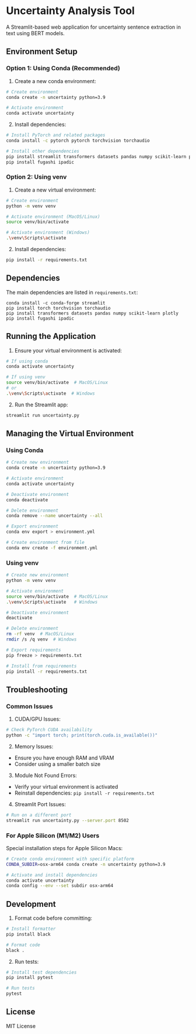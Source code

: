 # Uncertainty Analysis Tool

A Streamlit-based web application for uncertainty sentence extraction in text using BERT models.

## Environment Setup

### Option 1: Using Conda (Recommended)

1. Create a new conda environment:
```bash
# Create environment
conda create -n uncertainty python=3.9

# Activate environment
conda activate uncertainty
```

2. Install dependencies:
```bash
# Install PyTorch and related packages
conda install -c pytorch pytorch torchvision torchaudio

# Install other dependencies
pip install streamlit transformers datasets pandas numpy scikit-learn plotly
pip install fugashi ipadic
```

### Option 2: Using venv

1. Create a new virtual environment:
```bash
# Create environment
python -m venv venv

# Activate environment (MacOS/Linux)
source venv/bin/activate

# Activate environment (Windows)
.\venv\Scripts\activate
```

2. Install dependencies:
```bash
pip install -r requirements.txt
```

## Dependencies

The main dependencies are listed in `requirements.txt`:
```
conda install -c conda-forge streamlit
pip install torch torchvision torchaudio
pip install transformers datasets pandas numpy scikit-learn plotly
pip install fugashi ipadic
```

## Running the Application

1. Ensure your virtual environment is activated:
```bash
# If using conda
conda activate uncertainty

# If using venv
source venv/bin/activate  # MacOS/Linux
# or
.\venv\Scripts\activate  # Windows
```

2. Run the Streamlit app:
```bash
streamlit run uncertainty.py
```

## Managing the Virtual Environment

### Using Conda

```bash
# Create new environment
conda create -n uncertainty python=3.9

# Activate environment
conda activate uncertainty

# Deactivate environment
conda deactivate

# Delete environment
conda remove --name uncertainty --all

# Export environment
conda env export > environment.yml

# Create environment from file
conda env create -f environment.yml
```

### Using venv

```bash
# Create new environment
python -m venv venv

# Activate environment
source venv/bin/activate  # MacOS/Linux
.\venv\Scripts\activate   # Windows

# Deactivate environment
deactivate

# Delete environment
rm -rf venv  # MacOS/Linux
rmdir /s /q venv  # Windows

# Export requirements
pip freeze > requirements.txt

# Install from requirements
pip install -r requirements.txt
```

## Troubleshooting

### Common Issues

1. CUDA/GPU Issues:
```bash
# Check PyTorch CUDA availability
python -c "import torch; print(torch.cuda.is_available())"
```

2. Memory Issues:
- Ensure you have enough RAM and VRAM
- Consider using a smaller batch size

3. Module Not Found Errors:
- Verify your virtual environment is activated
- Reinstall dependencies: `pip install -r requirements.txt`

4. Streamlit Port Issues:
```bash
# Run on a different port
streamlit run uncertainty.py --server.port 8502
```

### For Apple Silicon (M1/M2) Users

Special installation steps for Apple Silicon Macs:
```bash
# Create conda environment with specific platform
CONDA_SUBDIR=osx-arm64 conda create -n uncertainty python=3.9

# Activate and install dependencies
conda activate uncertainty
conda config --env --set subdir osx-arm64
```

## Development

1. Format code before committing:
```bash
# Install formatter
pip install black

# Format code
black .
```

2. Run tests:
```bash
# Install test dependencies
pip install pytest

# Run tests
pytest
```

## License

MIT License